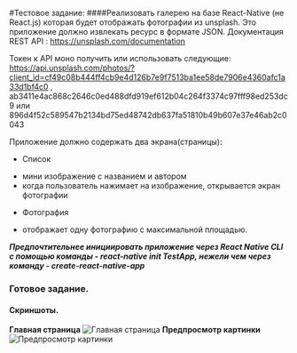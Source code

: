#Тестовое задание:
####Реализовать галерею на базе React-Native (не React.js) которая будет отображать фотографии из unsplash. Это приложение должно извлекать ресурс в формате JSON.
Документация REST API :
https://unsplash.com/documentation

Токен к API моно получить или использовать следующие:  https://api.unsplash.com/photos/?client_id=cf49c08b444ff4cb9e4d126b7e9f7513ba1ee58de7906e4360afc1a33d1bf4c0 , ab3411e4ac868c2646c0ed488dfd919ef612b04c264f3374c97fff98ed253dc9 или 896d4f52c589547b2134bd75ed48742db637fa51810b49b607e37e46ab2c0043

Приложение должно содержать два экрана(страницы):
* Список
- мини изображение с названием и автором
- когда пользователь нажимает на изображение, открывается экран фотографии 
* Фотография
- отображает одну фотографию с максимальной площадью.

***Предпочтительнее инициировать приложение через React Native CLI с помощью команды - react-native init TestApp, нежели чем через команду - create-react-native-app***

### Готовое задание.

#### Скриншоты.
**Главная страница**
![Главная страница](https://github.com/Adisey/p903_raect_native_slider_devsteam_mobi/blob/master/demo/main-page.png)
**Предпросмотр картинки**
![Предпросмотр картинки](https://github.com/Adisey/p903_raect_native_slider_devsteam_mobi/blob/master/demo/preview-image.png)
